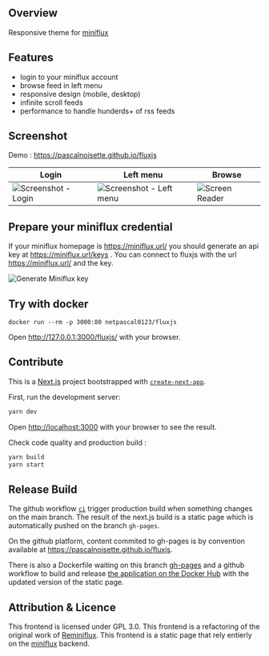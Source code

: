 
## Overview

Responsive theme for [miniflux](https://github.com/miniflux/miniflux)




## Features

- login to your miniflux account
- browse feed in left menu
- responsive design (mobile, desktop)
- infinite scroll feeds
- performance to handle hunderds+ of rss feeds

## Screenshot

Demo : https://pascalnoisette.github.io/fluxjs

|Login|Left menu|Browse|
|---|---|---|
|![Screenshot - Login](./docs/login.png)|![Screenshot - Left menu](./docs/menu.png)|![Screen Reader](./docs/fluxjs.png)|





## Prepare your miniflux credential

If your miniflux homepage is https://miniflux.url/ you should generate an api key at https://miniflux.url/keys . You can connect to fluxjs with the url https://miniflux.url/ and the key. 

![Generate Miniflux key](./docs/apikey.png)



## Try with docker

```
docker run --rm -p 3000:80 netpascal0123/fluxjs
```

Open http://127.0.0.1:3000/fluxjs/ with your browser.

## Contribute

This is a [Next.js](https://nextjs.org/) project bootstrapped with [`create-next-app`](https://github.com/vercel/next.js/tree/canary/packages/create-next-app).

First, run the development server:

```bash
yarn dev
```
Open [http://localhost:3000](http://localhost:3000) with your browser to see the result.

Check code quality and production build :

```bash
yarn build
yarn start
```

## Release Build

The github workflow  [```ci```](https://github.com/PascalNoisette/fluxjs/blob/main/.github/workflows/ci.yml) trigger production build when something changes on the main branch. The result of the next.js build is a static page which is automatically pushed on the branch ```gh-pages```.

On the github platform, content commited to gh-pages is by convention available at https://pascalnoisette.github.io/fluxjs.

There is also a Dockerfile waiting on this branch [gh-pages](https://github.com/PascalNoisette/fluxjs/blob/gh-pages/Dockerfile) and a github workflow to build and release [the application on the Docker Hub](https://hub.docker.com/r/netpascal0123/fluxjs) with the updated version of the static page.

## Attribution & Licence

This frontend is licensed under GPL 3.0.
This frontend is a refactoring of the original work of [Reminiflux](https://github.com/reminiflux/reminiflux).
This frontend is a static page that rely entierly on the [miniflux](https://github.com/miniflux/miniflux) backend.
